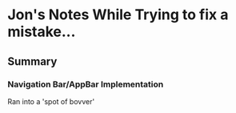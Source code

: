 # Jon's Notes While Trying to fix a mistake...

## Summary

### Navigation Bar/AppBar Implementation

Ran into a 'spot of bovver' 